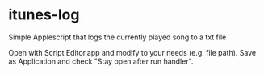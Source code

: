 # itunes-log
Simple Applescript that logs the currently played song to a txt file


Open with Script Editor.app and modify to your needs (e.g. file path). Save as Application and check "Stay open after run handler".